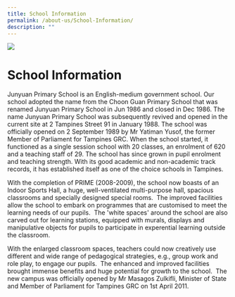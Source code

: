 ```yaml
---
title: School Information
permalink: /about-us/School-Information/
description: ""
---
```

![](/images/banner.gif)

School Information
==================

Junyuan Primary School is an English-medium government school. Our school adopted the name from the Choon Guan Primary School that was renamed Junyuan Primary School in Jun 1986 and closed in Dec 1986. The name Junyuan Primary School was subsequently revived and opened in the current site at 2 Tampines Street 91 in January 1988. The school was officially opened on 2 September 1989 by Mr Yatiman Yusof, the former Member of Parliament for Tampines GRC. When the school started, it functioned as a single session school with 20 classes, an enrolment of 620 and a teaching staff of 29. The school has since grown in pupil enrolment and teaching strength. With its good academic and non-academic track records, it has established itself as one of the choice schools in Tampines. 

  

With the completion of PRIME (2008-2009), the school now boasts of an Indoor Sports Hall, a huge, well-ventilated multi-purpose hall, spacious classrooms and specially designed special rooms.  The improved facilities allow the school to embark on programmes that are customised to meet the learning needs of our pupils.  The 'white spaces' around the school are also carved out for learning stations, equipped with murals, displays and manipulative objects for pupils to participate in experential learning outside the classroom.

  

With the enlarged classroom spaces, teachers could now creatively use different and wide range of pedagogical strategies, e.g., group work and role play, to engage our pupils.  The enhanced and improved facilities brought immense benefits and huge potential for growth to the school.  The new campus was officially opened by Mr Masagos Zulkifli, Minister of State and Member of Parliament for Tampines GRC on 1st April 2011.